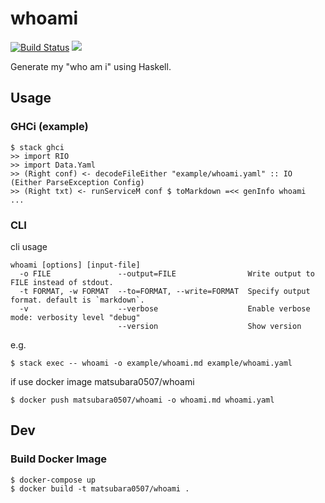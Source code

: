 # whoami

[![Build Status](https://travis-ci.org/matsubara0507/whoami.svg?branch=master)](https://travis-ci.org/matsubara0507/whoami)
[![](https://images.microbadger.com/badges/image/matsubara0507/whoami.svg)](https://microbadger.com/images/matsubara0507/whoami "Get your own image badge on microbadger.com")

Generate my "who am i" using Haskell.

## Usage

### GHCi (example)

```
$ stack ghci
>> import RIO
>> import Data.Yaml
>> (Right conf) <- decodeFileEither "example/whoami.yaml" :: IO (Either ParseException Config)
>> (Right txt) <- runServiceM conf $ toMarkdown =<< genInfo whoami
...
```

### CLI

cli usage

```
whoami [options] [input-file]
  -o FILE               --output=FILE                Write output to FILE instead of stdout.
  -t FORMAT, -w FORMAT  --to=FORMAT, --write=FORMAT  Specify output format. default is `markdown`.
  -v                    --verbose                    Enable verbose mode: verbosity level "debug"
                        --version                    Show version
```

e.g.

```
$ stack exec -- whoami -o example/whoami.md example/whoami.yaml
```

if use docker image matsubara0507/whoami

```
$ docker push matsubara0507/whoami -o whoami.md whoami.yaml
```

## Dev

### Build Docker Image

```
$ docker-compose up
$ docker build -t matsubara0507/whoami .
```
